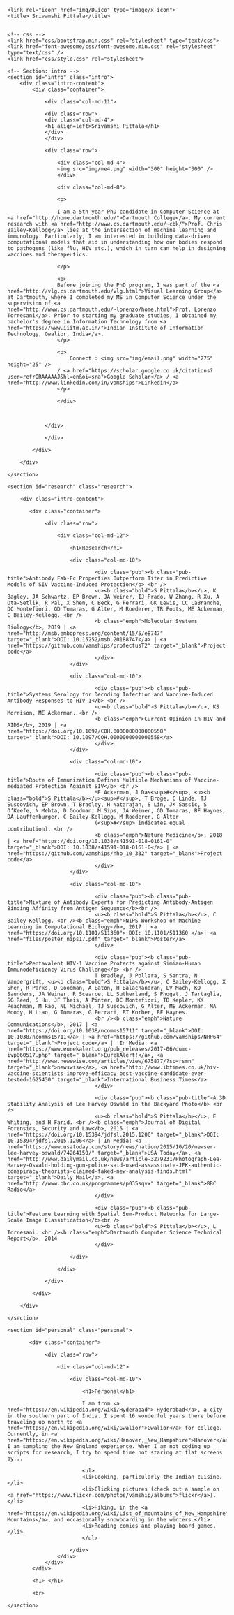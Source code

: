 <!DOCTYPE html>
<html lang="en">

<head>
    <meta charset="utf-8">
    <meta name="viewport" content="width=device-width, initial-scale=1.0">
    <meta name="description" content="">
    <meta name="author" content="">


    <link rel="icon" href="img/D.ico" type="image/x-icon">
    <title> Srivamshi Pittala</title>

	
    <!-- css -->
    <link href="css/bootstrap.min.css" rel="stylesheet" type="text/css">
    <link href="font-awesome/css/font-awesome.min.css" rel="stylesheet" type="text/css" />
    <link href="css/style.css" rel="stylesheet">

</head>

<body id="page-top" data-spy="scroll" data-target=".navbar-custom">


<div id="wrapper">
	
    
	
	<!-- Section: intro -->
    <section id="intro" class="intro">
		<div class="intro-content">
			<div class="container">

				<div class="col-md-11">

				<div class="row">
				<div class="col-md-4">
				<h1 align=left>Srivamshi Pittala</h1>
				</div>
				</div>
				
				<div class="row">
					
					<div class="col-md-4">
					<img src="img/me4.png" width="300" height="300" />
					</div>

					<div class="col-md-8">

					<p>
					
					I am a 5th year PhD candidate in Computer Science at <a href="http://home.dartmouth.edu/">Dartmouth College</a>. My current research with <a href="http://www.cs.dartmouth.edu/~cbk/">Prof. Chris Bailey-Kellogg</a> lies at the intersection of machine learning and immunology. Particularly, I am interested in building data-driven computational models that aid in understanding how our bodies respond to pathogens (like flu, HIV etc.), which in turn can help in designing vaccines and therapeutics.
				
					</p>
				
					<p>
					Before joining the PhD program, I was part of the <a href="http://vlg.cs.dartmouth.edu/vlg.html">Visual Learning Group</a> at Dartmouth, where I completed my MS in Computer Science under the supervision of <a href="http://www.cs.dartmouth.edu/~lorenzo/home.html">Prof. Lorenzo Torresani</a>. Prior to starting my graduate studies, I obtained my bachelor's degree in Information Technology from <a href="https://www.iiitm.ac.in/">Indian Institute of Information Technology, Gwalior, India</a>.
					</p>

					<p>
						Connect : <img src="img/email.png" width="275" height="25" />
					/ <a href="https://scholar.google.co.uk/citations?user=refrORAAAAAJ&hl=en&oi=sra">Google Scholar</a> / <a href="http://www.linkedin.com/in/vamships">Linkedin</a>
					</p>
						
					</div>					
				
					

				</div>

				</div>		
			
			</div>

		</div>

    </section>

    <section id="research" class="research">

    	<div class="intro-content">	

           <div class="container">

           		<div class="row">

					<div class="col-md-12">

						<h1>Research</h1>

						<div class="col-md-10"> 
								
								<div class="pub"><b class="pub-title">Antibody Fab-Fc Properties Outperform Titer in Predictive Models of SIV Vaccine-Induced Protection</b> <br />
								<u><b class="bold">S Pittala</b></u>, K Bagley, JA Schwartz, EP Brown, JA Weiner, IJ Prado, W Zhang, R Xu, A Ota-Setlik, R Pal, X Shen, C Beck, G Ferrari, GK Lewis, CC LaBranche, DC Montefiori, GD Tomaras, G Alter, M Roederer, TR Fouts, ME Ackerman, C Bailey-Kellogg. <br />
								<b class="emph">Molecular Systems Biology</b>, 2019 | <a href="http://msb.embopress.org/content/15/5/e8747" target="_blank">DOI: 10.15252/msb.20188747</a> | <a href="https://github.com/vamships/profectusT2" target="_blank">Project code</a>
								</div>
						</div>

						<div class="col-md-10"> 
								
								<div class="pub"><b class="pub-title">Systems Serology for Decoding Infection and Vaccine-Induced Antibody Responses to HIV-1</b> <br />
								<u><b class="bold">S Pittala</b></u>, KS Morrison, ME Ackerman. <br />
								<b class="emph">Current Opinion in HIV and AIDS</b>, 2019 | <a href="https://doi.org/10.1097/COH.0000000000000558" target="_blank">DOI: 10.1097/COH.0000000000000558</a>
								</div>
						</div>

						<div class="col-md-10"> 
								
								<div class="pub"><b class="pub-title">Route of Immunization Defines Multiple Mechanisms of Vaccine-mediated Protection Against SIV</b> <br />
								ME Ackerman, J Das<sup>#</sup>, <u><b class="bold">S Pittala</b></u><sup>#</sup>, T Broge, C Linde, TJ Suscovich, EP Brown, T Bradley, H Natarajan, S Lin, JK Sassic, S O’Keefe, N Mehta, D Goodman, M Sips, JA Weiner, GD Tomaras, BF Haynes, DA Lauffenburger, C Bailey-Kellogg, M Roederer, G Alter
								(<sup>#</sup> indicates equal contribution). <br />
								<b class="emph">Nature Medicine</b>, 2018 | <a href="https://doi.org/10.1038/s41591-018-0161-0" target="_blank">DOI: 10.1038/s41591-018-0161-0</a> | <a href="https://github.com/vamships/nhp_10_332" target="_blank">Project code</a>
								</div>
						</div>

						<div class="col-md-10">

								<div class="pub"><b class="pub-title">Mixture of Antibody Experts for Predicting Antibody-Antigen Binding Affinity from Antigen Sequence</b><br />
								<u><b class="bold">S Pittala</b></u>, C Bailey-Kellogg. <br /><b class="emph">NIPS Workshop on Machine Learning in Computational Biology</b>, 2017 | <a href="https://doi.org/10.1101/511360"> DOI: 10.1101/511360 </a>| <a href="files/poster_nips17.pdf" target="_blank">Poster</a>
								</div>

								<div class="pub"><b class="pub-title">Pentavalent HIV-1 Vaccine Protects against Simian-Human Immunodeficiency Virus Challenge</b> <br />
								T Bradley, J Pollara, S Santra, N Vandergrift, <u><b class="bold">S Pittala</b></u>, C Bailey-Kellogg, X Shen, R Parks, D Goodman, A Eaton, H Balachandran, LV Mach, KO Saunders, JA Weiner, R Scearce, LL Sutherland, S Phogat, J Tartaglia, SG Reed, S Hu, JF Theis, A Pinter, DC Montefiori, TB Kepler, KK Peachman, M Rao, NL Michael, TJ Suscovich, G Alter, ME Ackerman, MA Moody, H Liao, G Tomaras, G Ferrari, BT Korber, BF Haynes.
								<br /><b class="emph">Nature Communications</b>, 2017 | <a href="https://doi.org/10.1038/ncomms15711" target="_blank">DOI: 10.1038/ncomms15711</a> | <a href="https://github.com/vamships/NHP64" target="_blank">Project code</a> |  In Media: <a href="https://www.eurekalert.org/pub_releases/2017-06/dumc-ivp060517.php" target="_blank">EurekAlert!</a>, <a href="http://www.newswise.com/articles/view/675877/?sc=rsmn" target="_blank">newswise</a>, <a href="http://www.ibtimes.co.uk/hiv-vaccine-scientists-improve-efficacy-best-vaccine-candidate-ever-tested-1625430" target="_blank">International Business Times</a> 
								</div>

								<div class="pub"><b class="pub-title">A 3D Stability Analysis of Lee Harvey Oswald in the Backyard Photo</b> <br />
								<u><b class="bold">S Pittala</b></u>, E Whiting, and H Farid. <br /><b class="emph">Journal of Digital Forensics, Security and Law</b>, 2015 | <a href="https://doi.org/10.15394/jdfsl.2015.1206" target="_blank">DOI: 10.15394/jdfsl.2015.1206</a> | In Media: <a href="https://www.usatoday.com/story/news/nation/2015/10/20/newser-lee-harvey-oswald/74264150/" target="_blank">USA Today</a>, <a href="http://www.dailymail.co.uk/news/article-3279231/Photograph-Lee-Harvey-Oswald-holding-gun-police-said-used-assassinate-JFK-authentic-conspiracy-theorists-claimed-faked-new-analysis-finds.html" target="_blank">Daily Mail</a>, <a href="http://www.bbc.co.uk/programmes/p035sqvx" target="_blank">BBC Radio</a>
								</div>

								<div class="pub"><b class="pub-title">Feature Learning with Spatial Sum-Product Networks for Large-Scale Image Classification</b><br />
								<u><b class="bold">S Pittala</b></u>, L Torresani. <br /><b class="emph">Dartmouth Computer Science Technical Report</b>, 2014
								</div>							
								
						</div>

					</div>

				</div>

            </div>

        </div>

	</section>

	<section id="personal" class="personal">

           <div class="container">

				<div class="row">

					<div class="col-md-12">

						<div class="col-md-10">
									
							<h1>Personal</h1>
							
							I am from <a href="https://en.wikipedia.org/wiki/Hyderabad"> Hyderabad</a>, a city in the southern part of India. I spent 16 wonderful years there before traveling up north to <a href="https://en.wikipedia.org/wiki/Gwalior">Gwalior</a> for college. Currently, in <a href="https://en.wikipedia.org/wiki/Hanover,_New_Hampshire">Hanover</a>, I am sampling the New England experience. When I am not coding up scripts for research, I try to spend time not staring at flat screens by...

							<ul>
							<li>Cooking, particularly the Indian cuisine.</li>
							<li>Clicking pictures (check out a sample on <a href="https://www.flickr.com/photos/vamship/albums">flickr</a>).</li>
							<li>Hiking, in the <a href="https://en.wikipedia.org/wiki/List_of_mountains_of_New_Hampshire">White Mountains</a>, and occasionally snowboarding in the winters.</li>
							<li>Reading comics and playing board games.</li>
							</ul>

						</div>
					</div>
				</div>
			</div>

			<h1> </h1>

			<br>

	</section>

</div>
</body>

</html>
